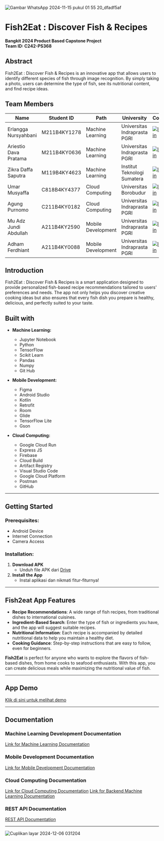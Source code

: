 ![Gambar WhatsApp 2024-11-15 pukul 01 55 20_dfadf5af](https://github.com/user-attachments/assets/0e167d1e-f517-4ec2-8839-632b6dec1c8f)

# Fish2Eat : Discover Fish & Recipes
**Bangkit 2024 Product Based Capstone Project**  
**Team ID: C242-PS368**

## Abstract
Fish2Eat : Discover Fish & Recipes is an innovative app that allows users to identify different species of fish through image recognition. By simply taking a photo, users can determine the type of fish, see its nutritional content, and find recipe ideas.

## Team Members

| Name                           | Student ID     | Path               | University                             | Contact   |
|--------------------------------|----------------|--------------------|----------------------------------------|-----------|
| Erlangga Nursyahbani       | M211B4KY1278    | Machine Learning   | Universitas Indraprasta PGRI               | [![linkedin](https://img.shields.io/badge/linkedin-0A66C2?style=for-the-badge&logo=linkedin&logoColor=white)](https://www.linkedin.com/in/erlangganursyahbani/)  
| Ariestio Dava Pratama           | M211B4KY0636   | Machine Learning   | Universitas Indraprasta PGRI                  | [![linkedin](https://img.shields.io/badge/linkedin-0A66C2?style=for-the-badge&logo=linkedin&logoColor=white)](https://www.linkedin.com/in/ariestio-dava-pratama-897039282/)
| Zikra Daffa Saputra           | M119B4KY4623   | Machine Learning   | Institut Teknologi Sumatera               | [![linkedin](https://img.shields.io/badge/linkedin-0A66C2?style=for-the-badge&logo=linkedin&logoColor=white)](https://www.linkedin.com/in/zikra-ds/)
| Umar Musyaffa            | C818B4KY4377   | Cloud Computing    | Universitas Borobudur                 | [![linkedin](https://img.shields.io/badge/linkedin-0A66C2?style=for-the-badge&logo=linkedin&logoColor=white)](https://www.linkedin.com/in/umar-musyaffa-234585310/)  
| Agung Purnomo                | C211B4KY0182   | Cloud Computing    | Universitas Indraprasta PGRI           | [![linkedin](https://img.shields.io/badge/linkedin-0A66C2?style=for-the-badge&logo=linkedin&logoColor=white)](https://www.linkedin.com/in/agung-purnomo-234238272/)   
| Mu Adz Jundi Abdullah                    | A211B4KY2590   | Mobile Development | Universitas Indraprasta PGRI                 | [![linkedin](https://img.shields.io/badge/linkedin-0A66C2?style=for-the-badge&logo=linkedin&logoColor=white)](https://www.linkedin.com/in/jundia/)
| Adham Ferdhiant                 | A211B4KY0088   | Mobile Development | Universitas Indraprasta PGRI       | [![linkedin](https://img.shields.io/badge/linkedin-0A66C2?style=for-the-badge&logo=linkedin&logoColor=white)](https://www.linkedin.com/in/adham-ferdhiant-68b209311/)

## Introduction

Fish2Eat : Discover Fish & Recipes is a smart application designed to provide personalized fish-based recipe recommendations tailored to users' preferences and needs. The app not only helps you discover creative cooking ideas but also ensures that every fish dish you prepare is healthy, delicious, and perfectly suited to your taste.

## Built with

- **Machine Learning:**
  - Jupyter Notebook
  - Python
  - TensorFlow
  - Scikit Learn
  - Pandas
  - Numpy
  - Git Hub

- **Mobile Development:**
  - Figma
  - Android Studio
  - Kotlin
  - Retrofit
  - Room
  - Glide
  - TensorFlow Lite
  - Gson

- **Cloud Computing:**
  - Google Cloud Run
  - Express JS
  - Firebase
  - Cloud Build
  - Artifact Registry
  - Visual Studio Code
  - Google Cloud Platform
  - Postman
  - GitHub

---

## Getting Started

### Prerequisites:
- Android Device
- Internet Connection
- Camera Access

### Installation:
1. **Download APK**  
   - Unduh file APK dari [Drive](#) <!-- Tambahkan tautan ke file APK -->
2. **Install the App**  
   - Instal aplikasi dan nikmati fitur-fiturnya!

---
## Fish2eat App Features

- **Recipe Recommendations**: A wide range of fish recipes, from traditional dishes to international cuisines.
- **Ingredient-Based Search**: Enter the type of fish or ingredients you have, and the app will suggest suitable recipes.
- **Nutritional Information**: Each recipe is accompanied by detailed nutritional data to help you maintain a healthy diet.
- **Cooking Guidance**: Step-by-step instructions that are easy to follow, even for beginners.

**Fish2Eat** is perfect for anyone who wants to explore the flavors of fish-based dishes, from home cooks to seafood enthusiasts. With this app, you can create delicious meals while maximizing the nutritional value of fish.

---

## App Demo
[Klik di sini untuk melihat demo](#)

---

## Documentation

### Machine Learning Development Documentation
[Link for Machine Learning Documentation](#)

### Mobile Development Documentation
[Link for Mobile Development Documentation](#)

### Cloud Computing Documentation
[Link for Cloud Computing Documentation](https://github.com/Fish2Eat-Discover-Fish-Recipes/fish2eat-api)
[Link for Backend Machine Learning Documentation](https://github.com/Fish2Eat-Discover-Fish-Recipes/fish2eat-mlapi)

### REST API Documentation
[REST API Documentation](https://github.com/Fish2Eat-Discover-Fish-Recipes/fish2eat-api/blob/main/README.md)

---


  
![Cuplikan layar 2024-12-06 031204](https://github.com/user-attachments/assets/e26945e8-d234-4daf-a20f-823552e4abcd)











